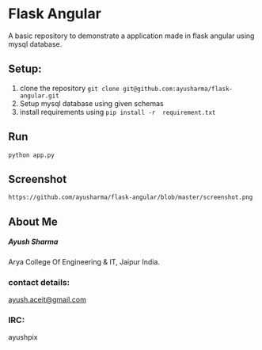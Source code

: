 # Flask Angular

A basic repository to demonstrate a application made in flask angular using mysql database.

## Setup:
1. clone the repository `git clone git@github.com:ayusharma/flask-angular.git`
2. Setup mysql database using given schemas
3.  install requirements using `pip install -r  requirement.txt`


## Run
`python app.py`

## Screenshot

`https://github.com/ayusharma/flask-angular/blob/master/screenshot.png`

## About Me
##### Ayush Sharma
 Arya College Of Engineering & IT, Jaipur  India.

### contact details:
ayush.aceit@gmail.com

### IRC:
ayushpix
